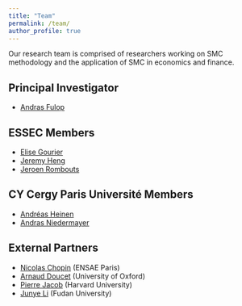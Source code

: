 ```yaml
---
title: "Team"
permalink: /team/
author_profile: true
---
```


Our research team is comprised of researchers working on SMC methodology and the application of SMC in economics and finance.

## Principal Investigator
* [Andras Fulop](https://faculty.essec.edu/en/cv/en-fulop-andras/)

## ESSEC Members 
* [Elise Gourier](https://faculty.essec.edu/en/cv/en-gourier-elise/)
* [Jeremy Heng](https://faculty.essec.edu/en/cv/en-heng-jeremy/)
* [Jeroen Rombouts](https://faculty.essec.edu/en/cv/en-rombouts-jeroen/)

## CY Cergy Paris Universit&eacute; Members
* [Andr&eacute;as Heinen](https://thema.u-cergy.fr/membres/enseignants-chercheurs/heinen?lang=fr)
* [Andras Niedermayer](https://thema.u-cergy.fr/membres/enseignants-chercheurs/niedermayer?lang=fr)

## External Partners
* [Nicolas Chopin](https://www.ensae.fr/faculty/nicolas-chopin/) (ENSAE Paris)
* [Arnaud Doucet](http://www.stats.ox.ac.uk/~doucet/) (University of Oxford)
* [Pierre Jacob](https://datascience.harvard.edu/pierre-jacob) (Harvard University)
* [Junye Li](https://www.fdsm.fudan.edu.cn/en/teacher/preview.aspx?UID=172921) (Fudan University)
